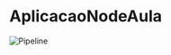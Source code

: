 # AplicacaoNodeAula

![Pipeline](https://github.com/matheusoliverr/AplicacaoNodeAula/workflows/Pipeline/badge.svg)
